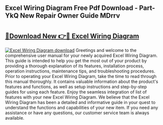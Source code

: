 ## Excel Wiring Diagram Free Pdf Download - Part-YkQ New Repair Owner Guide MDrrv

# <h2><a href="http://dfqlxl.blite.top/?on=Excel+Wiring+Diagram">🔗Download New 👉🔴 Excel Wiring Diagram</a></h2>

[![Excel Wiring Diagram download](https://i.imgur.com/lujVjoI.png)](http://dfqlxl.blite.top/?on=Excel+Wiring+Diagram)
Greetings and welcome to the comprehensive user manual for your newly acquired Excel Wiring Diagram. This guide is intended to help you get the most out of your product by providing a thorough explanation of its features, installation process, operation instructions, maintenance tips, and troubleshooting procedures. Prior to operating your Excel Wiring Diagram, take the time to read through this manual thoroughly. It contains valuable information about the product's features and functions, as well as setup instructions and step-by-step guides for using each feature. Enjoy the seamless integration of list of features with your new Excel Wiring Diagram. We believe that the Excel Wiring Diagram has been a detailed and informative guide in your quest to understand the functions and capabilities of your new item. If you need any assistance or have any questions, our customer service team is always available.
